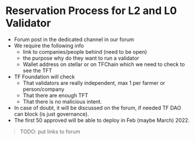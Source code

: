 # Reservation Process for L2 and L0 Validator

- Forum post in the dedicated channel in our forum
- We require the following info
  - link to companies/people behind (need to be open)
  - the purpose why do they want to run a validator
  - Wallet address on stellar or on TFChain which we need to check to see the TFT
- TF Foundation will check 
  - That validators are really independent, max 1 per farmer or person/company
  - That there are enough TFT
  - That there is no malicious intent.
- In case of doubt, it will be discussed on the forum, if needed TF DAO can block (is just governance).
- The first 50 approved will be able to deploy in Feb (maybe March) 2022.


> TODO: put links to forum

